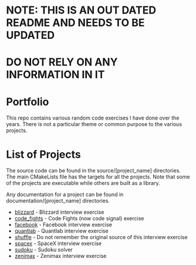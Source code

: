 # NOTE: THIS IS AN OUT DATED README AND NEEDS TO BE UPDATED
# DO NOT RELY ON ANY INFORMATION IN IT

# Portfolio
This repo contains various random code exercises I have done over the years. There is not a particular theme or common
purpose to the various projects.

# List of Projects
The source code can be found in the source/[project_name] directories.
The main CMakeLists file has the targets for all the projects.
Note that some of the projects are executable while others are built as a library.

Any documentation for a project can be found in documentation/[project_name] directories.

* [blizzard](documentation/blizzard/blizzard.md)            - Blizzard interview exercise
* [code_fights](documentation/code_fights/code_fights.md)   - Code Fights (now code signal) exercise
* [facebook](documentation/facebook/facebook.md)            - Facebook interview exercise
* [quantlab](documentation/quantlabs/quantlabs.md)          - Quantlab interview exercise
* [shuffle](documentation/shuffle/shuffle.md)               - Do not remember the original source of this interview exercise
* [spacex](documentation/spacex/spacex.md)                  - SpaceX interview exercise
* [sudoku](documentation/sudoku/sudoku.md)                  - Sudoku solver
* [zenimax](documentation/zenimax/zenimax.md)               - Zenimax interview exercise
